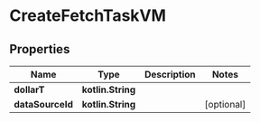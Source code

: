
# CreateFetchTaskVM

## Properties
Name | Type | Description | Notes
------------ | ------------- | ------------- | -------------
**dollarT** | **kotlin.String** |  | 
**dataSourceId** | **kotlin.String** |  |  [optional]



